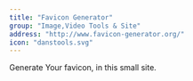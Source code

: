 ```yaml
---
title: "Favicon Generator"
group: "Image,Video Tools & Site"
address: "http://www.favicon-generator.org/"
icon: "danstools.svg"
---
```

Generate Your favicon, in this small site.
